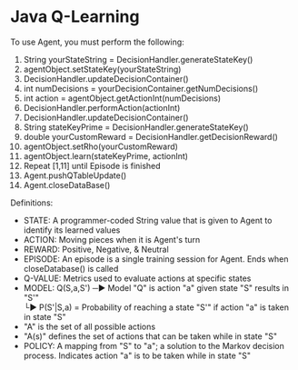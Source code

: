 # Java Q-Learning

To use Agent, you must perform the following:<br>
1.    String yourStateString = DecisionHandler.generateStateKey()
2.   agentObject.setStateKey(yourStateString)
3.  DecisionHandler.updateDecisionContainer()
4.   int numDecisions = yourDecisionContainer.getNumDecisions()
5.    int action = agentObject.getActionInt(numDecisions)
6.   DecisionHandler.performAction(actionInt)
7.  DecisionHandler.updateDecisionContainer()
8. String stateKeyPrime = DecisionHandler.generateStateKey()
9.  double yourCustomReward = DecisionHandler.getDecisionReward()
10.   agentObject.setRho(yourCustomReward)
11.    agentObject.learn(stateKeyPrime, actionInt)
12. Repeat [1,11] until Episode is finished
13. Agent.pushQTableUpdate()
14. Agent.closeDataBase()

Definitions:
* STATE: A programmer-coded String value that is given to Agent to identify its learned values
* ACTION: Moving pieces when it is Agent's turn
* REWARD: Positive, Negative, & Neutral
* EPISODE: An episode is a single training session for Agent. Ends when closeDatabase() is called
* Q-VALUE: Metrics used to evaluate actions at specific states
* MODEL: Q(S,a,S') ─► Model "Q" is action "a" given state "S" results in "S'"<br>└► P(S'|S,a) = Probability of reaching a state "S'" if action "a" is taken in state "S"
* "A" is the set of all possible actions
* "A(s)" defines the set of actions that can be taken while in state "S"
* POLICY: A mapping from "S" to "a"; a solution to the Markov decision process. Indicates action "a" is to be taken while in state "S"
